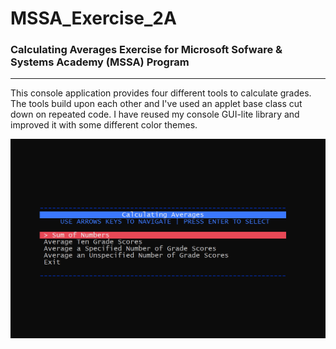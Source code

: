 # MSSA_Exercise_2A
### Calculating Averages Exercise for Microsoft Sofware & Systems Academy (MSSA) Program
---
This console application provides four different tools to calculate grades.  The tools build upon each other and I've used an applet base class cut down on repeated code. I have reused my console GUI-lite library and improved it with some different color themes.

![alt text](https://github.com/atomicxistence/MSSA_Exercise_2A/blob/master/CalculatingAverages/ApplicationDemo.gif "Calculating Averages Demo")
